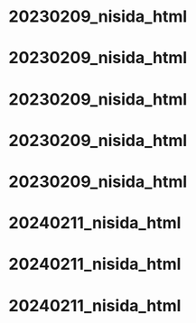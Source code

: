 # 20230209_nisida_html
# 20230209_nisida_html
# 20230209_nisida_html
# 20230209_nisida_html
# 20230209_nisida_html
# 20240211_nisida_html
# 20240211_nisida_html
# 20240211_nisida_html
